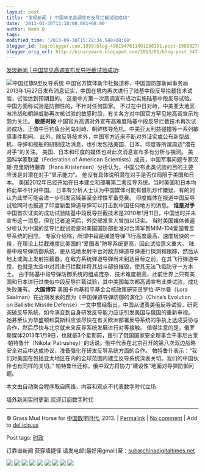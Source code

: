 ```yaml
---
layout: post
title: "发现新闻 | 中国罕见高调宣布反导拦截试验成功"
date: '2013-01-30T12:18:00.001+08:00'
author: Wenh Q
tags:
modified_time: '2013-09-30T15:22:34.548+08:00'
blogger_id: tag:blogger.com,1999:blog-4961947611491238191.post-1980827801701115933
blogger_orig_url: http://binaryware.blogspot.com/2013/01/blog-post_5477.html
---
```

[发现新闻 |
中国罕见高调宣布反导拦截试验成功](http://feedproxy.google.com/~r/chinagfwblog/~3/l1T6Ljdxjn8/):

![中国红旗9型反导系统](http://i1325.photobucket.com/albums/u636/farxian/61130127194837_hongqi9_304x171_xinhuanet.jpg)
中国官方媒体新华社报道称，中国国防部新闻事务局2013年1月27日发布消息证实，中国在境内再次进行了陆基中段反导拦截技术试验，试验达到预期目的。
这是中方第一次高调宣布成功实施陆基中段反导试验。中国方面称试验是防御性的，不针对任何国家。
不过在中日对峙，中美亚太地区准冷战和朝鲜威胁再次核试验的敏感时段，有关各方对中国官方罕见地高调宣示均颇为关注。
**敏感时段**
中国官方高调对外宣布高难度陆基中段反导拦截技术再次试验成功，正值中日钓鱼台列岛对峙、朝鲜核导危机、中美亚太利益碰撞等一系列敏感事件期间。
此外，除反导技术外，中国军方近来不断对外证实或公布新型战机、导弹和舰船的研制成功消息，也引发包括美国、日本、印度等所谓周边“潜在对手”的关注。
美国、日本和印度的媒体也对此次消息宣布多有分析与揣测。
美国科学家联盟（Federation of American
Scientists）成员，中国军事问题专家汉斯·克里斯特藤森（Hans
Kristensen）分析认为，中国公布此类试验的目的主要应该是对潜在对手“显示能力”。
他没有具体说明潜在对手是否仅局限于美国和日本。
美国2012年已经开始在日本建立和部署第二套反导系统。当时美国和日本均称此举不针对中国。
日本有分析人士认为中国媒体可能有借机炒作嫌疑，有的则认为此举可能会进一步引发区域甚至全球性军备竞赛。
印度媒体在报道中国反导试验同时也报道了印度新型弹道导弹可以打击到中国任何地方的消息。
**谁是对手**
中国首次证实的成功试验陆基中段反导拦截技术是2010年1月11日，中国当时并未宣布这一消息，但在记者追问后，外交部发言人曾加以证实。
当时美国媒体普遍分析认为中国的反导拦截试验是对美国国防部批准对台湾军售MIM-104爱国者反导系统的回应。
专家介绍称，所谓中段是弹道导弹飞行高度最高、速度极快的一段，在理论上拦截难度比美国的“爱国者”防导系统更高，因此试验意义重大。
陆基中段导弹防御系统，是从陆地发射平台对敌方弹道导弹进行探测和跟踪，然后从地上或海上发射拦截器，在敌方系统弹道导弹尚未到达目标之前，在其飞行弹道中段，也就是太空中对其进行拦截并将其战斗部份摧毁，使其无法飞临防守一方本土。
由于陆基中段导弹防御系统的组成庞杂、技术难度极高，此前世界上只有美国和日本进行过类似中段反导拦截试验，其中美国每次都高调宣布此类试验，成功失败兼有。
**大国博弈**
美国卡内基和平基金会核政策研究员罗拉·萨尔曼（Lora
Saalman）在近期发表的题为《中国弹道导弹防御的演化》（China’s Evolution
on Ballistic Missile
Defense）一文中曾经指出，中国从谴责美俄反导试验，研究突破反导系统，如今演变到自身研发反导能力应该引发美国与俄国的重新审视。
她甚至认为华盛顿和莫斯科应该尽快在有关欧洲部署反导系统的争执上达成妥协与合作，然后尽快与北京就未来反导系统发展进行对等接触。
值得注意的是，俄罗斯媒体2013年1月9日，也就是3个星期前，援引了俄国国家安全理事会干事尼古莱·帕特鲁什（Nikolai
Patrushey）的话说。俄中代表在北京召开的第八次双边战略安全对话中达成协议，准备强化在研发反导系统方面的合作。
帕特鲁什表示：“我们对美国在包括亚太地区在内的全球范围内建立反导系统深表关切。我们的中国伙伴也有同样的关切。”
帕特鲁什还称，俄中双方将协力“建设性”地面对导弹防御问题。

本文由自动聚合程序取自网络，内容和观点不代表数字时代立场

[墙外新闻实时更新 欢迎订阅数字时代](http://eepurl.com/msuvD)









* * * * *

© Grass Mud Horse for [中国数字时代](https://meilizhongguo.biz/chinese),
2013. |
[Permalink](https://meilizhongguo.biz/chinese/2013/01/%e5%8f%91%e7%8e%b0%e6%96%b0%e9%97%bb-%e4%b8%ad%e5%9b%bd%e7%bd%95%e8%a7%81%e9%ab%98%e8%b0%83%e5%ae%a3%e5%b8%83%e5%8f%8d%e5%af%bc%e6%8b%a6%e6%88%aa%e8%af%95%e9%aa%8c%e6%88%90%e5%8a%9f/)
|
[No
comment](https://meilizhongguo.biz/chinese/2013/01/%e5%8f%91%e7%8e%b0%e6%96%b0%e9%97%bb-%e4%b8%ad%e5%9b%bd%e7%bd%95%e8%a7%81%e9%ab%98%e8%b0%83%e5%ae%a3%e5%b8%83%e5%8f%8d%e5%af%bc%e6%8b%a6%e6%88%aa%e8%af%95%e9%aa%8c%e6%88%90%e5%8a%9f/#comments)
|
Add to
[del.icio.us](http://del.icio.us/post?url=https://meilizhongguo.biz/chinese/2013/01/%e5%8f%91%e7%8e%b0%e6%96%b0%e9%97%bb-%e4%b8%ad%e5%9b%bd%e7%bd%95%e8%a7%81%e9%ab%98%e8%b0%83%e5%ae%a3%e5%b8%83%e5%8f%8d%e5%af%bc%e6%8b%a6%e6%88%aa%e8%af%95%e9%aa%8c%e6%88%90%e5%8a%9f/&title=%E5%8F%91%E7%8E%B0%E6%96%B0%E9%97%BB%20%7C%20%E4%B8%AD%E5%9B%BD%E7%BD%95%E8%A7%81%E9%AB%98%E8%B0%83%E5%AE%A3%E5%B8%83%E5%8F%8D%E5%AF%BC%E6%8B%A6%E6%88%AA%E8%AF%95%E9%AA%8C%E6%88%90%E5%8A%9F)


Post tags:
[时政](https://meilizhongguo.biz/chinese/tag/%e6%97%b6%e6%94%bf/?category=10466)

订靠谱新闻 获穿墙捷径
请发电邮(最好用gmail)至：sub@chinadigitaltimes.net


[![](http://feeds.feedburner.com/~ff/chinagfwblog?d=yIl2AUoC8zA)](http://feeds.feedburner.com/~ff/chinagfwblog?a=l1T6Ljdxjn8:ek9wNSrWG9w:yIl2AUoC8zA)
[![](http://feeds.feedburner.com/~ff/chinagfwblog?i=l1T6Ljdxjn8:ek9wNSrWG9w:-BTjWOF_DHI)](http://feeds.feedburner.com/~ff/chinagfwblog?a=l1T6Ljdxjn8:ek9wNSrWG9w:-BTjWOF_DHI)
[![](http://feeds.feedburner.com/~ff/chinagfwblog?i=l1T6Ljdxjn8:ek9wNSrWG9w:F7zBnMyn0Lo)](http://feeds.feedburner.com/~ff/chinagfwblog?a=l1T6Ljdxjn8:ek9wNSrWG9w:F7zBnMyn0Lo)
[![](http://feeds.feedburner.com/~ff/chinagfwblog?i=l1T6Ljdxjn8:ek9wNSrWG9w:V_sGLiPBpWU)](http://feeds.feedburner.com/~ff/chinagfwblog?a=l1T6Ljdxjn8:ek9wNSrWG9w:V_sGLiPBpWU)
[![](http://feeds.feedburner.com/~ff/chinagfwblog?d=qj6IDK7rITs)](http://feeds.feedburner.com/~ff/chinagfwblog?a=l1T6Ljdxjn8:ek9wNSrWG9w:qj6IDK7rITs)
[![](http://feeds.feedburner.com/~ff/chinagfwblog?d=l6gmwiTKsz0)](http://feeds.feedburner.com/~ff/chinagfwblog?a=l1T6Ljdxjn8:ek9wNSrWG9w:l6gmwiTKsz0)
[![](http://feeds.feedburner.com/~ff/chinagfwblog?i=l1T6Ljdxjn8:ek9wNSrWG9w:gIN9vFwOqvQ)](http://feeds.feedburner.com/~ff/chinagfwblog?a=l1T6Ljdxjn8:ek9wNSrWG9w:gIN9vFwOqvQ)
[![](http://feeds.feedburner.com/~ff/chinagfwblog?d=TzevzKxY174)](http://feeds.feedburner.com/~ff/chinagfwblog?a=l1T6Ljdxjn8:ek9wNSrWG9w:TzevzKxY174)
![](http://feeds.feedburner.com/~r/chinagfwblog/~4/l1T6Ljdxjn8)
